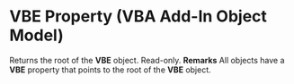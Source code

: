 
# VBE Property (VBA Add-In Object Model)



Returns the root of the  **VBE** object. Read-only.
 **Remarks**
All objects have a  **VBE** property that points to the root of the **VBE** object.
